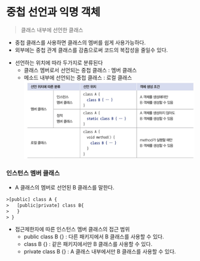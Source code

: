# 중첩 선언과 익명 객체
> 클래스 내부에 선언한 클래스
- 중첩 클래스를 사용하면 클래스의 멤버를 쉽게 사용가능하다.
- 외부에는 중첩 관계 클래스를 감춤으로써 코드의 복잡성을 줄일수 있다.
* 선언하는 위치에 따라 두가지로 분류된다
  * 클래스 멤버로서 선언되는 중첩 클래스 : 멤버 클래스
  * 메소드 내부에 선언되는 중첩 클래스 : 로컬 클래스
![](../img/2.jpeg)

### 인스턴스 멤버 클래스
* A 클래스의 멤버로 선언된 B 클래스를 말한다.
```
>[public] class A {
>   [public|private] class B{
>   }
> }
```

+ 접근제한자에 따른 인스턴스 멤버 클래스의 접근 범위
  - public class B {} : 다른 패키지에서 B 클래스를 사용할 수 있다.
  - class B {} : 같은 패키지에서만 B 클래스를 사용할 수 있다.
  - private class B {} : A 클래스 내부에서만 B 클래스를 사용할 수 있다.

